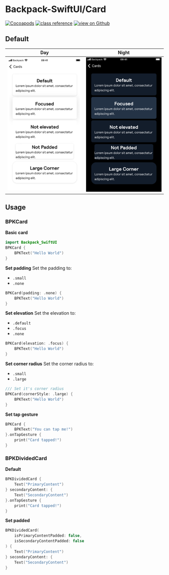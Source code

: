#  Backpack-SwiftUI/Card

[![Cocoapods](https://img.shields.io/cocoapods/v/Backpack-SwiftUI.svg?style=flat)](hhttps://cocoapods.org/pods/Backpack-SwiftUI)
[![class reference](https://img.shields.io/badge/Class%20reference-iOS-blue)](https://backpack.github.io/ios/versions/latest/swiftui/Structs/BPKCard.html)
[![view on Github](https://img.shields.io/badge/Source%20code-GitHub-lightgrey)](https://github.com/Skyscanner/backpack-ios/tree/main/Backpack-SwiftUI/Card)

## Default

| Day | Night |
| --- | --- |
| <img src="https://raw.githubusercontent.com/Skyscanner/backpack-ios/main/screenshots/iPhone%208-swiftui_card___default_lm.png" alt="" width="375" /> |<img src="https://raw.githubusercontent.com/Skyscanner/backpack-ios/main/screenshots/iPhone%208-swiftui_card___default_dm.png" alt="" width="375" /> |

## Usage

### BPKCard

**Basic card**

```swift
import Backpack_SwiftUI
BPKCard {
    BPKText("Hello World")
}
```

**Set padding**
Set the padding to:
* `.small`
* `.none`

```swift
BPKCard(padding: .none) {
    BPKText("Hello World")
}
```

**Set elevation**
Set the elevation to:
* `.default`
* `.focus`
* `.none`

```swift
BPKCard(elevation: .focus) {
    BPKText("Hello World")
}
```

**Set corner radius**
Set the corner radius to:
* `.small`
* `.large`

```swift
/// Set it's corner radius
BPKCard(cornerStyle: .large) {
    BPKText("Hello World")
}
```

**Set tap gesture**
```swift
BPKCard {
    BPKText("You can tap me!")
}.onTapGesture {
    print("Card tapped!")
}
```

### BPKDividedCard

**Default**
```swift
BPKDividedCard {
    Text("PrimaryContent")
} secondaryContent: {
    Text("SecondaryContent")
}.onTapGesture {
    print("Card tapped!")
}
```
**Set padded**
```swift
BPKDividedCard(
    isPrimaryContentPadded: false,
    isSecondaryContentPadded: false
) {
    Text("PrimaryContent")
} secondaryContent: {
    Text("SecondaryContent")
}
```
